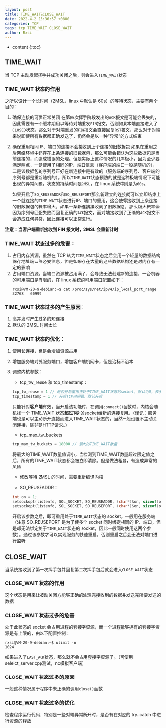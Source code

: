 ```yaml
---
layout: post
title: TIME_WAIT&CLOSE_WAIT
date: 2022-4-2 15:36:57 +0800
categories: TCP
tags: tcp TIME_WAIT CLOSE_WAIT
author: Rxsi
---
```


* content
{:toc}

## TIME_WAIT
当 TCP 主动发起挥手并成功关闭之后，则会进入`TIME_WAIT`状态
### TIME_WAIT 状态的作用
之所以设计一个长时间（2MSL，linux 中默认是 60s）的等待状态，主要有两个目的：
1. 确保连接的可靠正常关闭
    在第四次挥手阶段发出的`ACK`报文是可能会丢失的，因此需要有一个缓冲期用以等待对端重发`FIN`报文，否则如果本端直接进入了`CLOSED`状态，那么对于对端重发的`FIN`报文会直接回复`RST`报文，那么对于对端来说即使所有数据都正确发送了，仍然会是以一种“异常”的方式结束
    
2. 确保重用相同 IP、端口的连接不会接收到上个连接的旧数据包
    如果在重用之后网络环境中还存在上条连接的旧数据包，那么可能会错认为这些数据包是当前连接的，而造成错误的处理。但是实际上这种情况的几率极小，因为至少要满足两点，一是使用了相同的IP、端口信息（客户端的端口一般是随机的），二是该数据包的序列号正好在新连接中是有效的（服务端的序列号、客户端的序列号都是重新随机的）。所以`TIME_WAIT`状态预防的就是这种极端情况下可能出现的异常问题，状态的持续时间是`2MSL`，在 linux 系统中则是为`60s`。
    
    如果开启了`SO_REUSEADDR`和`SO_REUSEPORT`那么新建立的连接就可以立即结束上一个就连接的`TIME_WAIT`状态进行IP、端口的重用，这会使得接收到上条连接的旧数据包的概率增大，如果一条新连接接收到了旧数据包，那么极大概率会因为序列号匹配失败而回复正确的`ACK`报文，而对端接收到了正确的`ACK`报文不会造成任何异常，因此连接可以正常进行。

**注意：当客户端重新接收到 FIN 报文时，2MSL 会重新计时**

<!--more-->
### TIME_WAIT 状态过多的危害：
1. 占用内存资源，虽然在 TCP 转为`TIME_WAIT`状态之后会用一个轻量的数据结构保存地址端口等必要信息，但是如果存在大量的这些数据结构还是对内存有一定的影响
2. 占用端口资源，当端口资源被占用满了，会导致无法创建新的连接，一台机器的可用端口是有限的，在 linux 系统的可用端口配置如下：
    ```shell
    rxsi@VM-20-9-debian:~$ cat /proc/sys/net/ipv4/ip_local_port_range 
    32768   60999
    ```

### TIME_WAIT 状态过多的产生原因：
1. 高并发时产生过多的短连接
2. 默认的 2MSL 时间太长

### TIME_WAIT 状态的优化：
1. 使用长连接，但是会增加资源占用
2. 增加服务端对外服务端口，增加客户端机网卡，但是治标不治本
3. 调整内核参数：
    - tcp_tw_reuse 和 tcp_timestamp： 
    ```c
    tcp_tw_reuse = 1 // 是否开启重用正处于TIME_WAIT状态的socket，默认为0，表示否
    tcp_timestamp = 1 // 开启TCP时间戳，默认开启
    ```
    只能针对**客户端**有效，当开启该功能时，在调用`connect()`函数时，内核会随机找一个 TIME_WAIT 状态**超过1秒** 的socket给新的连接复用。（谨记：服务端也是可以主动断开连接而进入TIME_WAIT状态的，当然一般设置不主动关闭连接，除非是HTTP请求。）

	- tcp_max_tw_buckets 
    ```c
    tcp_max_tw_buckets = 18000 // 最大的TIME_WAIT数量
    ```
    将最大的TIME_WAIT数量值调小，当检测到TIME_WAIT数量超过限定值之后，所有的TIME_WAIT状态都会被立即清除。但是做法粗暴，有造成异常的风险

    - 修改等待 2MSL 的时间，需要重新编译内核

    - SO_REUSEADDR：
    ```c
    int on = 1;
    setsockopt(listenfd, SOL_SOCKET, SO_REUSEADDR, (char*)&on, sizeof(on));
    setsockopt(listenfd, SOL_SOCKET, SO_REUSEPORT, (char*)&on, sizeof(on));
    ```
    开启该参数之后，即可重用处于`TIME_WAIT`状态的 socket，一般用在服务端（注意 SO_REUSEPORT 是为了使多个 socket 同时绑定相同的 IP、端口，但是却无法绑定处于`TIME_WAIT`状态的 socket，因此一般同时使用这两个参数）。通过该参数才可以实现服务的快速重启，否则重启之后会无法对端口进行监听

## CLOSE_WAIT
当系统接收到了第一次挥手包并回复第二次挥手包后就会进入`CLOSE_WAIT`状态
### CLOSE_WAIT 状态的作用
这个状态是用来让被动关闭方能够正确的处理完接收到的数据并发送完所要发送的数据
### CLOSE_WAIT 状态过多的危害
处于此状态的 socket 会占用进程的套接字资源，而一个进程能够拥有的套接字资源是有上限的，由以下配置控制：
```shell
rxsi@VM-20-9-debian:~$ ulimit -n
1024
```
如果进入了`LAST_ACK`状态，那么就不会占用套接字资源了。（可使用selelct_server.cpp测试，nc模拟客户端）

### CLOSE_WAIT 状态过多的原因
一般这种情况属于程序中未正确的调用`close()`函数

### CLOSE_WAIT 状态过多的优化
检查程序运行代码，特别是一些对端异常断开时，是否有在对应的 try..catch 中进行资源的释放